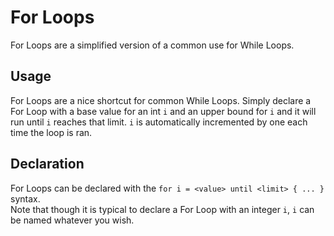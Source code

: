 # For Loops
For Loops are a simplified version of a common use for While Loops.<br>

## Usage
For Loops are a nice shortcut for common While Loops. Simply declare a For Loop with a base value for an int `i` and an upper bound for `i` and it will run until `i` reaches that limit. `i` is automatically incremented by one each time the loop is ran.<br>

## Declaration
For Loops can be declared with the `for i = <value> until <limit> { ... }` syntax.<br>
Note that though it is typical to declare a For Loop with an integer `i`, `i` can be named whatever you wish.<br>